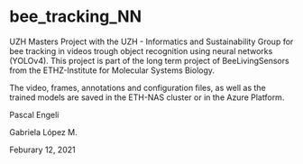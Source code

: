 # bee_tracking_NN
UZH Masters Project with the UZH - Informatics and Sustainability Group for bee tracking in videos trough object recognition using neural networks (YOLOv4). This project is part of the long term project of BeeLivingSensors from the ETHZ-Institute for Molecular Systems Biology.

The video, frames, annotations and configuration files, as well as the trained models are saved in the ETH-NAS cluster or in the Azure Platform. 

Pascal Engeli

Gabriela López M.

Feburary 12, 2021
